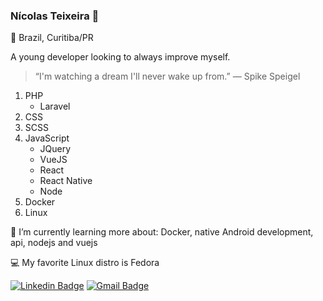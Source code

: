 ### Nícolas Teixeira :sushi:

:pushpin: Brazil, Curitiba/PR

A young developer looking to always improve myself. 

> “I'm watching a dream I'll never wake up from.”
> ― Spike Speigel

1. PHP
      * Laravel
1. CSS
1. SCSS
1. JavaScript
      * JQuery
      * VueJS
      * React
      * React Native
      * Node
1. Docker
1. Linux

:notebook: I’m currently learning more about: Docker, native Android development, api, nodejs and vuejs

:computer: My favorite Linux distro is Fedora 

[![Linkedin Badge](https://img.shields.io/badge/-Nícolas%20Teixeira-6633cc?style=flat-square&logo=Linkedin&logoColor=white&link=https://www.linkedin.com/in/nícolas-teixeira-293446124/)](https://www.linkedin.com/in/nícolas-teixeira-293446124/) 
[![Gmail Badge](https://img.shields.io/badge/-nicolasteixeira3856@outlook.com-6633cc?style=flat-square&logo=Gmail&logoColor=white&link=mailto:nicolasteixeira3856@outlook.com)](mailto:nicolasteixeira3856@outlook.com)

